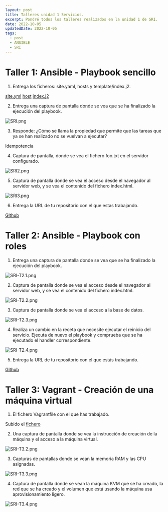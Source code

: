 ```yaml
---
layout: post
title: Talleres unidad 1 Servicios.
excerpt: Pondré todos los talleres realizados en la unidad 1 de SRI.
date: 2022-10-05
updatedDate: 2022-10-05
tags:
  - post
  - ANSIBLE
  - SRI
---
```

# Taller 1: Ansible - Playbook sencillo

1. Entrega los ficheros: site.yaml, hosts y template/index.j2.

[site.yml](/files/site.yaml) [host](/files/host) [index.j2](/files/index.j2)

2. Entrega una captura de pantalla donde se vea que se ha finalizado la ejecución del playbook.

![SRI.png](/img/SRI.png)

3. Responde: ¿Cómo se llama la propiedad que permite que las tareas que ya se han realizado no se vuelvan a ejecutar?

Idempotencia

4. Captura de pantalla, donde se vea el fichero foo.txt en el servidor configurado.

![SRI2.png](/img/SRI2.png)

5. Captura de pantalla donde se vea el acceso desde el navegador al servidor web, y se vea el contenido del fichero index.html.

![SRI3.png](/img/SRI3.png)

6. Entrega la URL de tu repositorio con el que estas trabajando.

[Github](https://github.com/alemd01/taller_ansible_vagrant/)


# Taller 2: Ansible - Playbook con roles

1. Entrega una captura de pantalla donde se vea que se ha finalizado la ejecución del playbook.

![SRI-T2.1.png](/img/SRI-T2.1.png)

2. Captura de pantalla donde se vea el acceso desde el navegador al servidor web, y se vea el contenido del fichero index.html.

![SRI-T2.2.png](/img/SRI-T2.2.png)

3. Captura de pantalla donde se vea el acceso a la base de datos.

![SRI-T2.3.png](/img/SRI-T2.3.png)

4. Realiza un cambio en la receta que necesite ejecutar el reinicio del servicio. Ejecuta de nuevo el playbook y comprueba que se ha ejecutado el handler correspondiente.

![SRI-T2.4.png](/img/SRI-T2.4.png)

5. Entrega la URL de tu repositorio con el que estás trabajando.

[Github](https://github.com/alemd01/taller_ansible_vagrant/)

# Taller 3: Vagrant - Creación de una máquina virtual

1. El fichero Vagrantfile con el que has trabajado.

Subido el [fichero](/files/Vagrantfile)

2. Una captura de pantalla donde se vea la instrucción de creación de la máquina y el acceso a la máquina virtual.

![SRI-T3.2.png](/img/SRI-T3.2.png)

3. Capturas de pantallas donde se vean la memoria RAM y las CPU asignadas.

![SRI-T3.3.png](/img/SRI-T3.3.png)

4. Captura de pantalla donde se vean la máquina KVM que se ha creado, la red que se ha creado y el volumen que está usando la máquina usa aprovisionamiento ligero.

![SRI-T3.4.png](/img/SRI-T3.4.png)
